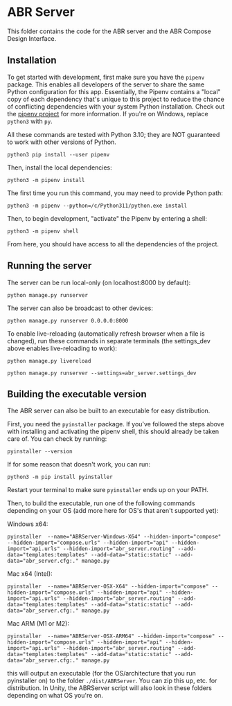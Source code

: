# ABR Server

This folder contains the code for the ABR server and the ABR Compose Design Interface.

## Installation

To get started with development, first make sure you have the `pipenv` package.
This enables all developers of the server to share the same Python configuration
for this app. Essentially, the Pipenv contains a "local" copy of each dependency
that's unique to this project to reduce the chance of conflicting dependencies
with your system Python installation. Check out the [pipenv
project](https://docs.pipenv.org/) for more information. If you're on Windows,
replace `python3` with `py`.

All these commands are tested with Python 3.10; they are NOT guaranteed to work
with other versions of Python.

```
python3 pip install --user pipenv
```

Then, install the local dependencies:

```
python3 -m pipenv install
```

The first time you run this command, you may need to provide Python path:

```
python3 -m pipenv --python=/c/Python311/python.exe install
```

Then, to begin development, "activate" the Pipenv by entering a shell:

```
python3 -m pipenv shell
```

From here, you should have access to all the dependencies of the project.


## Running the server

The server can be run local-only (on localhost:8000 by default):

```
python manage.py runserver
```

The server can also be broadcast to other devices:

```
python manage.py runserver 0.0.0.0:8000
```


To enable live-reloading (automatically refresh browser when a file is
changed), run these commands in separate terminals (the settings_dev above
enables live-reloading to work):

```
python manage.py livereload
```

```
python manage.py runserver --settings=abr_server.settings_dev
```



## Building the executable version

The ABR server can also be built to an executable for easy distribution.

First, you need the `pyinstaller` package. If you've followed the steps above
with installing and activating the pipenv shell, this should already be taken care of. You can check by running:

```
pyinstaller --version
```

If for some reason that doesn't work, you can run:

```
python3 -m pip install pyinstaller
```

Restart your terminal to make sure `pyinstaller` ends up on your PATH.


Then, to build the executable, run one of the following commands depending on
your OS (add more here for OS's that aren't supported yet):

Windows x64:

```
pyinstaller  --name="ABRServer-Windows-X64" --hidden-import="compose" --hidden-import="compose.urls" --hidden-import="api" --hidden-import="api.urls" --hidden-import="abr_server.routing" --add-data="templates:templates" --add-data="static:static" --add-data="abr_server.cfg:." manage.py
```

Mac x64 (Intel):

```
pyinstaller  --name="ABRServer-OSX-X64" --hidden-import="compose" --hidden-import="compose.urls" --hidden-import="api" --hidden-import="api.urls" --hidden-import="abr_server.routing" --add-data="templates:templates" --add-data="static:static" --add-data="abr_server.cfg:." manage.py
```

Mac ARM (M1 or M2):

```
pyinstaller  --name="ABRServer-OSX-ARM64" --hidden-import="compose" --hidden-import="compose.urls" --hidden-import="api" --hidden-import="api.urls" --hidden-import="abr_server.routing" --add-data="templates:templates" --add-data="static:static" --add-data="abr_server.cfg:." manage.py
```

this will output an executable (for the OS/architecture that you run
pyinstaller on) to the folder `./dist/ABRServer`. You can zip this up, etc.
for distribution. In Unity, the ABRServer script will also look in these
folders depending on what OS you're on.